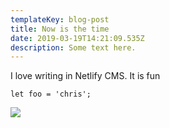 ```yaml
---
templateKey: blog-post
title: Now is the time
date: 2019-03-19T14:21:09.535Z
description: Some text here.
---
```

I love writing in Netlify CMS. It is fun

```
let foo = 'chris';
```

![](/img/chemex.jpg)
